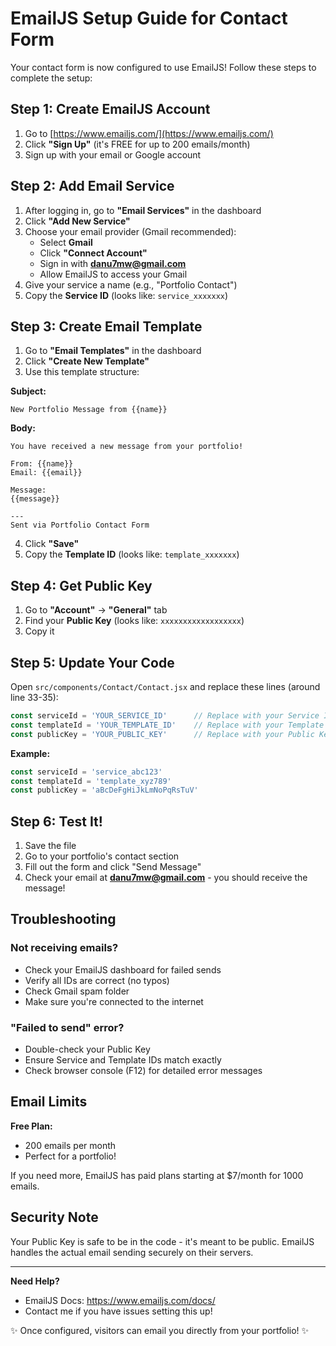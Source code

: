 # EmailJS Setup Guide for Contact Form

Your contact form is now configured to use EmailJS! Follow these steps to complete the setup:

## Step 1: Create EmailJS Account

1. Go to [https://www.emailjs.com/](https://www.emailjs.com/)
2. Click **"Sign Up"** (it's FREE for up to 200 emails/month)
3. Sign up with your email or Google account

## Step 2: Add Email Service

1. After logging in, go to **"Email Services"** in the dashboard
2. Click **"Add New Service"**
3. Choose your email provider (Gmail recommended):
   - Select **Gmail**
   - Click **"Connect Account"**
   - Sign in with **danu7mw@gmail.com**
   - Allow EmailJS to access your Gmail
4. Give your service a name (e.g., "Portfolio Contact")
5. Copy the **Service ID** (looks like: `service_xxxxxxx`)

## Step 3: Create Email Template

1. Go to **"Email Templates"** in the dashboard
2. Click **"Create New Template"**
3. Use this template structure:

**Subject:** 
```
New Portfolio Message from {{name}}
```

**Body:**
```
You have received a new message from your portfolio!

From: {{name}}
Email: {{email}}

Message:
{{message}}

---
Sent via Portfolio Contact Form
```

4. Click **"Save"**
5. Copy the **Template ID** (looks like: `template_xxxxxxx`)

## Step 4: Get Public Key

1. Go to **"Account"** → **"General"** tab
2. Find your **Public Key** (looks like: `xxxxxxxxxxxxxxxxxx`)
3. Copy it

## Step 5: Update Your Code

Open `src/components/Contact/Contact.jsx` and replace these lines (around line 33-35):

```javascript
const serviceId = 'YOUR_SERVICE_ID'      // Replace with your Service ID
const templateId = 'YOUR_TEMPLATE_ID'    // Replace with your Template ID
const publicKey = 'YOUR_PUBLIC_KEY'      // Replace with your Public Key
```

**Example:**
```javascript
const serviceId = 'service_abc123'
const templateId = 'template_xyz789'
const publicKey = 'aBcDeFgHiJkLmNoPqRsTuV'
```

## Step 6: Test It!

1. Save the file
2. Go to your portfolio's contact section
3. Fill out the form and click "Send Message"
4. Check your email at **danu7mw@gmail.com** - you should receive the message!

## Troubleshooting

### Not receiving emails?
- Check your EmailJS dashboard for failed sends
- Verify all IDs are correct (no typos)
- Check Gmail spam folder
- Make sure you're connected to the internet

### "Failed to send" error?
- Double-check your Public Key
- Ensure Service and Template IDs match exactly
- Check browser console (F12) for detailed error messages

## Email Limits

**Free Plan:**
- 200 emails per month
- Perfect for a portfolio!

If you need more, EmailJS has paid plans starting at $7/month for 1000 emails.

## Security Note

Your Public Key is safe to be in the code - it's meant to be public. EmailJS handles the actual email sending securely on their servers.

---

**Need Help?** 
- EmailJS Docs: https://www.emailjs.com/docs/
- Contact me if you have issues setting this up!

✨ Once configured, visitors can email you directly from your portfolio! ✨
